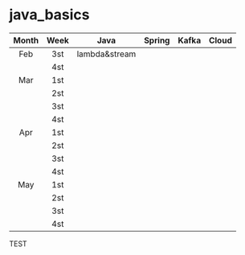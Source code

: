# java_basics

| Month |        Week      |  Java       |  Spring  |  Kafka |  Cloud |
|:-----:|:----------------:|:-----------:|:--------:|:------:|:------:|
|  Feb  | 3st              |lambda&stream|          |        |        |
|       | 4st              |             |          |        |        |
|  Mar  | 1st              |             |          |        |        |
|       | 2st              |             |          |        |        |
|       | 3st              |             |          |        |        |
|       | 4st              |             |          |        |        |
|  Apr  | 1st              |             |          |        |        |
|       | 2st              |             |          |        |        |
|       | 3st              |             |          |        |        |
|       | 4st              |             |          |        |        |
|  May  | 1st              |             |          |        |        |
|       | 2st              |             |          |        |        |
|       | 3st              |             |          |        |        |
|       | 4st              |             |          |        |        |
TEST
